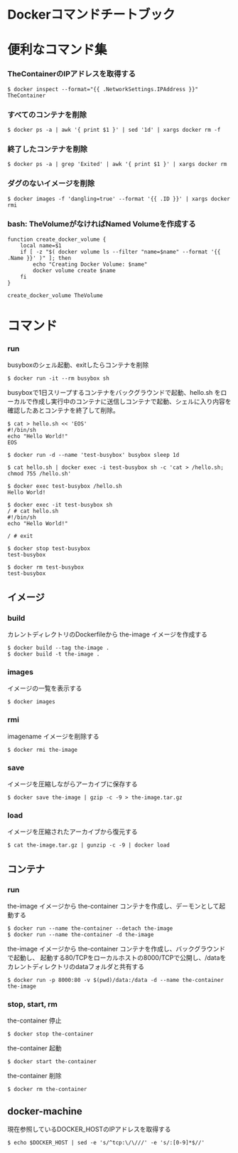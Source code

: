 # Dockerコマンドチートブック

# 便利なコマンド集

### TheContainerのIPアドレスを取得する

	$ docker inspect --format="{{ .NetworkSettings.IPAddress }}" TheContainer

### すべてのコンテナを削除

	$ docker ps -a | awk '{ print $1 }' | sed '1d' | xargs docker rm -f

### 終了したコンテナを削除

	$ docker ps -a | grep 'Exited' | awk '{ print $1 }' | xargs docker rm

### ダグのないイメージを削除

	$ docker images -f 'dangling=true' --format '{{ .ID }}' | xargs docker rmi

### bash: TheVolumeがなければNamed Volumeを作成する

	function create_docker_volume {
		local name=$1
		if [ -z "$( docker volume ls --filter "name=$name" --format '{{ .Name }}' )" ]; then
			echo "Creating Docker Volume: $name"
			docker volume create $name
		fi
	}

	create_docker_volume TheVolume

# コマンド

### run

busyboxのシェル起動、exitしたらコンテナを削除

	$ docker run -it --rm busybox sh
	
busyboxで1日スリープするコンテナをバックグラウンドで起動、hello.sh をローカルで作成し実行中のコンテナに送信しコンテナで起動、シェルに入り内容を確認したあとコンテナを終了して削除。

	$ cat > hello.sh << 'EOS'
	#!/bin/sh
	echo "Hello World!"
	EOS

	$ docker run -d --name 'test-busybox' busybox sleep 1d

	$ cat hello.sh | docker exec -i test-busybox sh -c 'cat > /hello.sh; chmod 755 /hello.sh'

	$ docker exec test-busybox /hello.sh
	Hello World!

	$ docker exec -it test-busybox sh
	/ # cat hello.sh
	#!/bin/sh
	echo "Hello World!"

	/ # exit

	$ docker stop test-busybox
	test-busybox

	$ docker rm test-busybox
	test-busybox

## イメージ

### build
カレントディレクトリのDockerfileから the-image イメージを作成する

	$ docker build --tag the-image .
	$ docker build -t the-image .

### images
イメージの一覧を表示する

	$ docker images

### rmi
imagename イメージを削除する

	$ docker rmi the-image

### save
イメージを圧縮しながらアーカイブに保存する

	$ docker save the-image | gzip -c -9 > the-image.tar.gz

### load
イメージを圧縮されたアーカイブから復元する

	$ cat the-image.tar.gz | gunzip -c -9 | docker load

## コンテナ

### run

the-image イメージから the-container コンテナを作成し、デーモンとして起動する

	$ docker run --name the-container --detach the-image
	$ docker run --name the-container -d the-image

the-image イメージから the-container コンテナを作成し、バックグラウンドで起動し、
起動する80/TCPをローカルホストの8000/TCPで公開し、/dataをカレントディレクトリのdataフォルダと共有する

	$ docker run -p 8000:80 -v $(pwd)/data:/data -d --name the-container the-image

### stop, start, rm

the-container 停止

	$ docker stop the-container

the-container 起動

	$ docker start the-container

the-container 削除

	$ docker rm the-container

## docker-machine

現在参照しているDOCKER_HOSTのIPアドレスを取得する

	$ echo $DOCKER_HOST | sed -e 's/^tcp:\/\///' -e 's/:[0-9]*$//'

